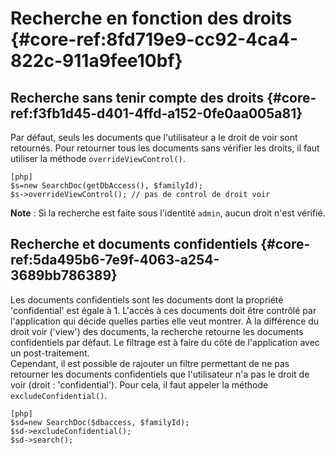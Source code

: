 # Recherche en fonction des droits {#core-ref:8fd719e9-cc92-4ca4-822c-911a9fee10bf}

## Recherche sans tenir compte des droits {#core-ref:f3fb1d45-d401-4ffd-a152-0fe0aa005a81}

Par défaut, seuls les documents que l'utilisateur a le droit de voir sont
retournés. Pour retourner tous les documents sans vérifier les droits, il faut
utiliser la méthode `overrideViewControl()`.

    [php]
    $s=new SearchDoc(getDbAccess(), $familyId);
    $s->overrideViewControl(); // pas de control de droit voir

**Note** : Si la recherche est faite sous l'identité `admin`, aucun droit n'est
vérifié.

## Recherche et documents confidentiels {#core-ref:5da495b6-7e9f-4063-a254-3689bb786389}

Les documents confidentiels sont les documents dont la propriété 'confidential'
est égale à 1.  L'accès à ces documents doit être contrôlé par l'application qui
décide quelles parties elle veut montrer.  À la différence du droit voir ('view')
des documents, la recherche retourne les documents confidentiels par défaut. Le
filtrage est à faire du côté de l'application avec un post-traitement.  
Cependant, il est possible de rajouter un filtre permettant de ne pas retourner
les documents confidentiels que l'utilisateur n'a pas le droit de voir (droit :
'confidential'). Pour cela, il faut appeler la méthode `excludeConfidential()`.

    [php]
    $sd=new SearchDoc($dbaccess, $familyId); 
    $sd->excludeConfidential(); 
    $sd->search();

<!-- link -->
[searchdoc]:        #core-ref:a5216d5c-4e0f-4e3c-9553-7cbfda6b3255
[propdoc]:          #core-ref:9aa8edfa-2f2a-11e2-aaec-838a12b40353 "Liste des propriétés du document"
[layoutblock]:      #core-ref:587b563e-7371-469f-9d1e-350607056c73
[formatcollection]: #core-ref:74ce9ce4-8e4e-42ee-a0df-415eb6897a81
[pgop]:             http://www.postgresql.org/docs/9.1/static/functions.html "Opérateurs Postgresql 9.1"
[docattributs]:     #core-ref:4e167170-33ed-11e2-8134-a7f43955d6f3
[attdocid]:         #core-ref:d461d5f5-b635-47a0-944d-473c227587ab
[phpiterator]:      http://php.net/manual/fr/class.iterator.php "Interface Iterator"
[docacl]:           #core-ref:a99dcc5f-f42f-4574-bbfa-d7bb0573c95d "Droits du document"